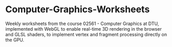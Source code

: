 # Computer-Graphics-Worksheets
Weekly worksheets from the course 02561 - Computer Graphics at DTU, implemented with WebGL to enable real-time 3D rendering in the browser and GLSL shaders, to implement vertex and fragment processing directly on the GPU.

